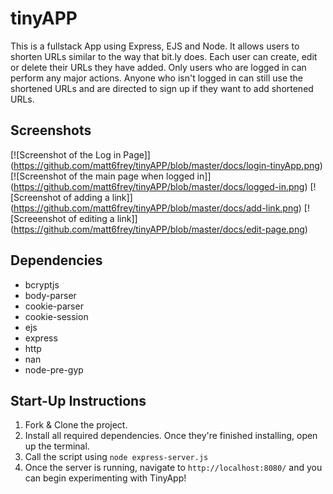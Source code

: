 # tinyAPP
This is a fullstack App using Express, EJS and Node. It allows users to shorten URLs similar to the way that bit.ly does. Each user can create, edit or delete their URLs they have added. Only users who are logged in can perform any major actions. Anyone who isn't logged in can still use the shortened URLs and are directed to sign up if they want to add shortened URLs.

## Screenshots
[![Screenshot of the Log in Page]] (https://github.com/matt6frey/tinyAPP/blob/master/docs/login-tinyApp.png)
[![Screenshot of the main page when logged in]] (https://github.com/matt6frey/tinyAPP/blob/master/docs/logged-in.png)
[![Screenshot of adding a link]] (https://github.com/matt6frey/tinyAPP/blob/master/docs/add-link.png)
[![Screeenshot of editing a link]] (https://github.com/matt6frey/tinyAPP/blob/master/docs/edit-page.png)


## Dependencies

- bcryptjs
- body-parser
- cookie-parser
- cookie-session
- ejs
- express
- http
- nan
- node-pre-gyp

## Start-Up Instructions

1. Fork & Clone the project.
2. Install all required dependencies. Once they're finished installing, open up the terminal.
3. Call the script using `node express-server.js`
4. Once the server is running, navigate to `http://localhost:8080/` and you can begin experimenting with TinyApp!
